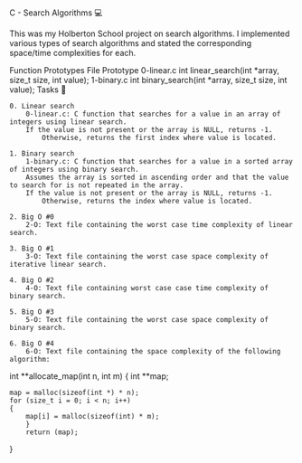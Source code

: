 C - Search Algorithms 💻

This was my Holberton School project on search algorithms. I implemented various types of search algorithms and stated the corresponding space/time complexities for each.

Function Prototypes
File 	Prototype
0-linear.c 	int linear_search(int *array, size_t size, int value);
1-binary.c 	int binary_search(int *array, size_t size, int value);
Tasks 📃

    0. Linear search
        0-linear.c: C function that searches for a value in an array of integers using linear search.
        If the value is not present or the array is NULL, returns -1.
            Otherwise, returns the first index where value is located.

    1. Binary search
        1-binary.c: C function that searches for a value in a sorted array of integers using binary search.
        Assumes the array is sorted in ascending order and that the value to search for is not repeated in the array.
        If the value is not present or the array is NULL, returns -1.
            Otherwise, returns the index where value is located.

    2. Big O #0
        2-O: Text file containing the worst case time complexity of linear search.

    3. Big O #1
        3-O: Text file containing the worst case space complexity of iterative linear search.

    4. Big O #2
        4-O: Text file containing worst case case time complexity of binary search.

    5. Big O #3
        5-O: Text file containing the worst case space complexity of binary search.

    6. Big O #4
        6-O: Text file containing the space complexity of the following algorithm:

int **allocate_map(int n, int m)
{
    int **map;

    map = malloc(sizeof(int *) * n);
    for (size_t i = 0; i < n; i++)
    {
        map[i] = malloc(sizeof(int) * m);
		}
		return (map);
}
